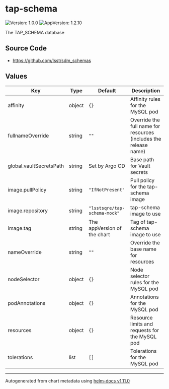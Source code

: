 # tap-schema

![Version: 1.0.0](https://img.shields.io/badge/Version-1.0.0-informational?style=flat-square) ![AppVersion: 1.2.10](https://img.shields.io/badge/AppVersion-1.2.10-informational?style=flat-square)

The TAP_SCHEMA database

## Source Code

* <https://github.com/lsst/sdm_schemas>

## Values

| Key | Type | Default | Description |
|-----|------|---------|-------------|
| affinity | object | `{}` | Affinity rules for the MySQL pod |
| fullnameOverride | string | `""` | Override the full name for resources (includes the release name) |
| global.vaultSecretsPath | string | Set by Argo CD | Base path for Vault secrets |
| image.pullPolicy | string | `"IfNotPresent"` | Pull policy for the tap-schema image |
| image.repository | string | `"lsstsqre/tap-schema-mock"` | tap-schema image to use |
| image.tag | string | The appVersion of the chart | Tag of tap-schema image to use |
| nameOverride | string | `""` | Override the base name for resources |
| nodeSelector | object | `{}` | Node selector rules for the MySQL pod |
| podAnnotations | object | `{}` | Annotations for the MySQL pod |
| resources | object | `{}` | Resource limits and requests for the MySQL pod |
| tolerations | list | `[]` | Tolerations for the MySQL pod |

----------------------------------------------
Autogenerated from chart metadata using [helm-docs v1.11.0](https://github.com/norwoodj/helm-docs/releases/v1.11.0)
